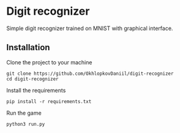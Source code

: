 # Digit recognizer

Simple digit recognizer trained on MNIST with graphical interface. 

## Installation

Clone the project to your machine
```
git clone https://github.com/OkhlopkovDaniil/digit-recognizer
cd digit-recognizer
```

Install the requirements

```
pip install -r requirements.txt
```

Run the game
```
python3 run.py
```

